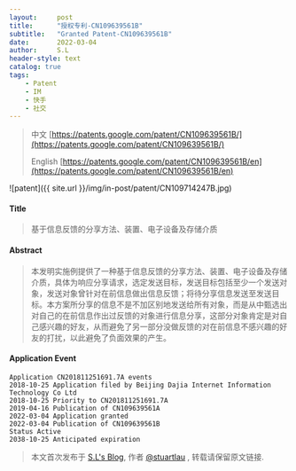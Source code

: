 ```yaml
---
layout:     post
title:      "授权专利-CN109639561B"
subtitle:   "Granted Patent-CN109639561B"
date:       2022-03-04
author:     S.L
header-style: text
catalog: true
tags:
    - Patent
    - IM
    - 快手
    - 社交
---
```

> 中文 [https://patents.google.com/patent/CN109639561B/](https://patents.google.com/patent/CN109639561B/)
>
> English [https://patents.google.com/patent/CN109639561B/en](https://patents.google.com/patent/CN109639561B/en)

![patent]({{ site.url }}/img/in-post/patent/CN109714247B.jpg)
#### Title
> 基于信息反馈的分享方法、装置、电子设备及存储介质






#### Abstract
> 本发明实施例提供了一种基于信息反馈的分享方法、装置、电子设备及存储介质，具体为响应分享请求，选定发送目标，发送目标包括至少一个发送对象，发送对象曾针对在前信息做出信息反馈；将待分享信息发送至发送目标。本方案所分享的信息不是不加区别地发送给所有对象，而是从中甄选出对自己的在前信息作出过反馈的对象进行信息分享，这部分对象肯定是对自己感兴趣的好友，从而避免了另一部分没做反馈的对在前信息不感兴趣的好友的打扰，以此避免了负面效果的产生。






#### Application Event
```
Application CN201811251691.7A events 
2018-10-25 Application filed by Beijing Dajia Internet Information Technology Co Ltd
2018-10-25 Priority to CN201811251691.7A
2019-04-16 Publication of CN109639561A
2022-03-04 Application granted
2022-03-04 Publication of CN109639561B
Status Active
2038-10-25 Anticipated expiration
```
> 本文首次发布于 [S.L's Blog](https://liushuo.me), 作者 [@stuartlau](http://github.com/stuartlau) ,
转载请保留原文链接.
